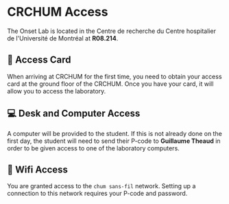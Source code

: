 # CRCHUM Access

The Onset Lab is located in the Centre de recherche du Centre hospitalier de l'Université de Montréal at **R08.214**.

## 🛂 Access Card

When arriving at CRCHUM for the first time, you need to obtain your access card at the ground floor of the CRCHUM. Once you have your card, it will allow you to access the laboratory.

## 💻 Desk and Computer Access

A computer will be provided to the student. If this is not already done on the first day, the student will need to send their P-code to **Guillaume Theaud** in order to be given access to one of the laboratory computers.

## 📶 Wifi Access

You are granted access to the `chum sans-fil` network. Setting up a connection to this network requires your P-code and password.